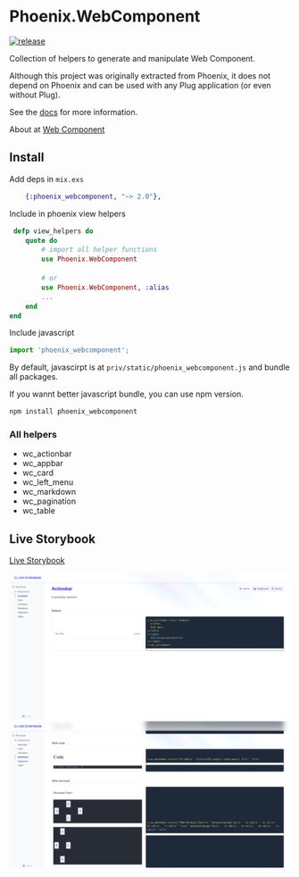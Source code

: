 # Phoenix.WebComponent

[![release](https://github.com/gsmlg-dev/phoenix_webcomponent/actions/workflows/test-and-release.yml/badge.svg)](https://github.com/gsmlg-dev/phoenix_webcomponent/actions/workflows/test-and-release.yml)

Collection of helpers to generate and manipulate Web Component.

Although this project was originally extracted from Phoenix,
it does not depend on Phoenix and can be used with any Plug
application (or even without Plug).

See the [docs](https://hexdocs.pm/phoenix_webcomponent/) for more information.

About at [Web Component](https://developer.mozilla.org/en-US/docs/Web/Web_Components)

## Install

Add deps in `mix.exs`
```elixir
    {:phoenix_webcomponent, "~> 2.0"},
```

Include in phoenix view helpers

```elixir
 defp view_helpers do
    quote do
        # import all helper functions
        use Phoenix.WebComponent

        # or 
        use Phoenix.WebComponent, :alias
        ...
    end
end
```

Include javascript

```javascript
import 'phoenix_webcomponent';
```

By default, javascirpt is at `priv/static/phoenix_webcomponent.js` and bundle all packages.

If you wannt better javascript bundle, you can use npm version.

```bash
npm install phoenix_webcomponent
```

### All helpers

- wc_actionbar
- wc_appbar
- wc_card
- wc_left_menu
- wc_markdown
- wc_pagination
- wc_table

## Live Storybook

[Live Storybook](https://phoenix-webcomponent.gsmlg.org)

![](screenshots/1.jpg)
![](screenshots/2.jpg)

